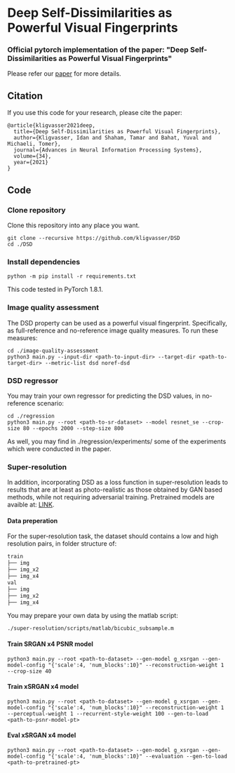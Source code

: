 # Deep Self-Dissimilarities as Powerful Visual Fingerprints
### Official pytorch implementation of the paper: "Deep Self-Dissimilarities as Powerful Visual Fingerprints"

<!-- <p align="center"> -->
  <!-- <img width="992" height="372" src="/figures/sampled.png"> -->
<!-- </p> -->

Please refer our [paper](https://proceedings.neurips.cc/paper/2021/hash/20479c788fb27378c2c99eadcf207e7f-Abstract.html) for more details.



## Citation
If you use this code for your research, please cite the paper:

```
@article{kligvasser2021deep,
  title={Deep Self-Dissimilarities as Powerful Visual Fingerprints},
  author={Kligvasser, Idan and Shaham, Tamar and Bahat, Yuval and Michaeli, Tomer},
  journal={Advances in Neural Information Processing Systems},
  volume={34},
  year={2021}
}
```

## Code

### Clone repository
Clone this repository into any place you want.

```
git clone --recursive https://github.com/kligvasser/DSD
cd ./DSD
```

### Install dependencies

```
python -m pip install -r requirements.txt
```

This code tested in PyTorch 1.8.1.

### Image quality assessment
The DSD property can be used as a powerful visual fingerprint. Specifically, as full-reference and no-reference image quality measures.
To run these measures:

```
cd ./image-quality-assessment
python3 main.py --input-dir <path-to-input-dir> --target-dir <path-to-target-dir> --metric-list dsd noref-dsd
```

### DSD regressor
You may train your own regressor for predicting the DSD values, in no-reference scenario:

```
cd ./regression
python3 main.py --root <path-to-sr-dataset> --model resnet_se --crop-size 80 --epochs 2000 --step-size 800
```

As well, you may find in ./regression/experiments/ some of the experiments which were conducted in the paper.

### Super-resolution
In addition, incorporating DSD as a loss function in super-resolution leads to results that are at least as photo-realistic as those obtained by GAN based methods, while not requiring adversarial training. Pretrained models are avaible at: [LINK](https://www.dropbox.com/s/8yvkb2vgw3105n1/pre-trained.zip?dl=0).



#### Data preperation
For the super-resolution task, the dataset should contains a low and high resolution pairs, in folder structure of:

```txt
train
├── img
├── img_x2
├── img_x4
val
├── img
├── img_x2
├── img_x4
```

You may prepare your own data by using the matlab script:

```
./super-resolution/scripts/matlab/bicubic_subsample.m
```

#### Train SRGAN x4 PSNR model
```
python3 main.py --root <path-to-dataset> --gen-model g_xsrgan --gen-model-config "{'scale':4, 'num_blocks':10}" --reconstruction-weight 1 --crop-size 40
```

#### Train xSRGAN x4 model
```
python3 main.py --root <path-to-dataset> --gen-model g_xsrgan --gen-model-config "{'scale':4, 'num_blocks':10}" --reconstruction-weight 1 --perceptual-weight 1 --recurrent-style-weight 100 --gen-to-load <path-to-psnr-model-pt>
```

#### Eval xSRGAN x4 model
```
python3 main.py --root <path-to-dataset> --gen-model g_xsrgan --gen-model-config "{'scale':4, 'num_blocks':10}" --evaluation --gen-to-load <path-to-pretrained-pt>